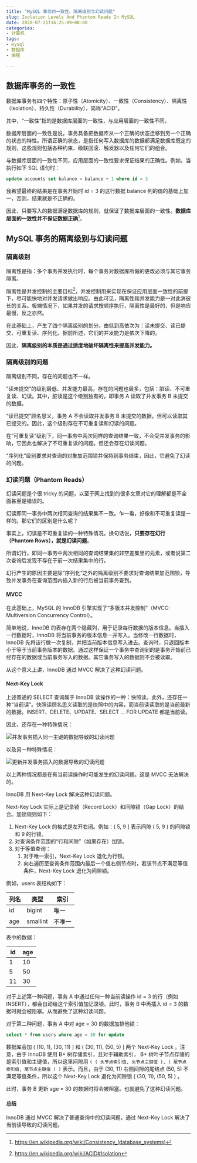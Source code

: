 ```yaml
---
title: "MySQL 事务的一致性、隔离级别与幻读问题"
slug: Isolation Levels And Phantom Reads In MySQL
date: 2020-07-21T16:25:09+08:00
categories:
- 计算机
tags:
- mysql
- 数据库
- 编程

---
```


## 数据库事务的一致性

数据库事务有四个特性：原子性（Atomicity）、一致性（Consistency）、隔离性（Isolation）、持久性（Durability），简称“ACID”。

其中，“一致性”指的是数据库层面的一致性，与应用层面的一致性不同。

数据库层面的一致性是说，事务具备把数据库从一个正确的状态迁移到另一个正确的状态的特性。所谓正确的状态，是指任何写入数据库的数据都满足数据库既定的规则，这些规则包括各种约束、级联回滚、触发器以及任何它们的组合。

与数据库层面的一致性不同，应用层面的一致性要求保证结果的正确性。例如，当执行如下 SQL 语句时：

```sql
update accounts set balance = balance + 1 where id = 3
```

我希望最终的结果是在事务开始时 id = 3 的这行数据 balance 列的值的基础上加一，否则，结果就是不正确的。

因此，只要写入的数据满足数据库的规则，就保证了数据库层面的一致性。**数据库层面的一致性并不保证数据正确**[^1]。

## MySQL 事务的隔离级别与幻读问题

### 隔离级别

隔离性是指：多个事务并发执行时，每个事务对数据库所做的更改必须与其它事务隔离。

隔离性是并发控制的主要目标[^2]，并发控制用来实现在保证应用层面一致性的前提下，尽可能快地对并发请求做出响应。由此可见，隔离性和并发能力是一对此消彼长的关系。极端情况下，如果并发的请求按顺序执行，隔离性是最好的，但是响应最慢，反之亦然。

在此基础上，产生了四个隔离级别的划分。由低到高依次为：读未提交、读已提交、可重复读、序列化。据前所述，它们的并发能力是依次下降的。

因此，**隔离级别的本质是通过适度地破坏隔离性来提高并发能力。**

### 隔离级别的问题

隔离级别不同，存在的问题也不一样。

“读未提交”的级别最低、并发能力最高，存在的问题也最多，包括：脏读、不可重复读、幻读。其中，脏读是这个级别独有的，即事务 A 读取了并发事务 B 未提交的数据。

“读已提交”顾名思义，事务 A 不会读取并发事务 B 未提交的数据，但可以读取其已提交的。因此，这个级别存在不可重复读和幻读的问题。

在“可重复读”级别下，同一事务中两次同样的查询结果一致，不会受并发事务的影响，它因此也解决了不可重复读的问题。但还会存在幻读问题。

“序列化”级别要求对查询的对象加范围锁并保持到事务结束，因此，它避免了幻读的问题。

### 幻读问题（Phantom Reads）

幻读问题是个很 tricky 的问题，以至于网上找到的很多文章对它的理解都是不全面甚至是错误的。

幻读即同一事务中两次相同查询的结果集不一致。乍一看，好像和不可重复读是一样的。那它们的区别是什么呢？

事实上，幻读是不可重复读的一种特殊情况。换句话说，**只要存在幻行（Phantom Rows），就是幻读问题**。

所谓幻行，即同一事务中两次相同的查询结果集的非空差集里的元素，或者说第二次查询后发现不存在于前一次结果集中的行。

幻行产生的原因主要是除“序列化”之外的隔离级别不要求对查询结果加范围锁，导致并发事务在查询范围内插入新的行后被当前事务查到。

#### MVCC

在此基础上，MySQL 的 InnoDB 引擎实现了“多版本并发控制”（MVCC: Multiversion Concurrency Control）。

简单地说，InnoDB 的表存在两个隐藏列，用于记录每行数据的版本信息。当插入一行数据时，InnoDB 将当前事务的版本信息一并写入。当修改一行数据时，InnoDB 先将该行做一次复制，并把当前版本信息写入进去。查询时，只返回版本小于等于当前事务版本的数据。通过这样保证一个事务中查询到的是事务开始前已经存在的数据或当前事务写入的数据。其它事务写入的数据则不会被读取。

从这个意义上讲，InnoDB 通过 MVCC 解决了这种幻读问题。

#### Next-Key Lock

上述普通的 SELECT 查询属于 InnoDB 读操作的一种：快照读。此外，还存在一种“当前读”。快照读顾名思义读取的是快照中的内容，而当前读读取的是当前最新的数据。INSERT、DELETE、UPDATE、SELECT ... FOR UPDATE 都是当前读。

因此，还存在一种特殊情况：

![并发事务插入同一主键的数据导致的幻读问题](https://www.plantuml.com/plantuml/svg/dP91Inj15CVlyoaUUbWZQzaau26WQ9iA7Wf5Ul4uoRx4mTsPC3jRzIP5gTQqKL4KyQ8WtX8F8j7aspIp9gT-XRx482nuybtUpEFFx__Ucrc83DSc3WF6edKXQrpp4FoQWBpdCMQ42H3iuuDj7FMU3kolgwHnR7Tlx66zrzxkjJk3a-RpnKvoUfVyRjfMj__pdgxsiTDlTGPdpS7rEGkmYj9dGF52W6-RMUYr_r3EZT79_ct_glwlMnS-sBspv7BVdhJ8uFd-sdPF_sx_O8I0COdnib5wI64-Dxp48uJYnzTgZWInKJ8EIwWP6vhDpCoJeW0bh0h9XhRfIaeKOO1b0zDGqIg4E48TmSOQQWHgRWxoJ2g3e4LrpO2gZ8QPzBnFdulP0dYWrKO4GXB5i9IJa4Gob8mQGwU4xmAleWkIXvY1xpo8aSfvbtRlWkChAT39f2Xb5OR2Z9QPQlhzz3UcMLfQf2Z0LDQRpRamKOnhWIXpqg4qUWkSl0CLslKwqddazk7holANnPLLPoB3s08z4lsd_m00 "并发事务插入同一主键的数据导致的幻读问题")

以及另一种特殊情况：

![更新并发事务插入的数据导致的幻读问题](https://www.plantuml.com/plantuml/svg/pPBFJjj04CRl-nGZzP2c2fAJ2Acg14A5la5VO1DFaXNsRcIleOSUeWh4Vo8G0LIWKY9Lt0Y7g8AIjsdM9AU-GcTj2_2XTtpvTdTcV_jz8o-5cWSwyZt6mbKXsppWFhXj0LN7OKmBxI745wFuzDRS_pBTeydlFRFRZxl7PlFdu_UDk7SR7zoOuNYwDQAjkN-O3XzcPpUpmJdpi8dIPK1VUWi-Vod3vEwGj08fBjwvdlRt_uxtUHF1R9_5bpkpgn_cP3YvwpoE1cRS-zFvnWW36OtnkbQ19J6NQrxZ8SBAnwVJ2ZL4Mid8hs70c7rmRcwHEZv03Pj2Cljq_YJN5AA7TGtle14e7w8GWn3MMnWW29VwzJgYXB83d1ozTvXK6Y4GpPO6rKZYlN6SvKyhvIJrLtl9YWrdLN8_MMJLIYhpJggkaW9jrSQrP9PpAoIvqIHQPSRU2hTasQK4N8GrxaL8nzKICKjGI825OevILxulT68W5pngqpWn0uUeKwyBKD3ABsGZi34M2Frg9aRUu4Mr-f_gypoNQ4d_-Zy0 "更新并发事务插入的数据导致的幻读问题")

以上两种情况都是在有当前读操作时可能发生的幻读问题。这是 MVCC 无法解决的。

InnoDB 用 Next-Key Lock 解决这种幻读问题。

Next-Key Lock 实际上是记录锁（Record Lock）和间隙锁（Gap Lock）的结合。加锁规则如下：

1. Next-Key Lock 的格式是左开右闭。例如：( 5, 9 ] 表示间隙 ( 5, 9 ) 的间隙锁和 9 的行锁。
2. 对查询条件范围的“行和间隙”（如果存在）加锁。
3. 对于等值查询：
   1. 对于唯一索引，Next-Key Lock 退化为行锁。
   2. 向右遍历至查询条件范围内最后一个值右侧节点时，若该节点不满足等值条件，Next-Key Lock 退化为间隙锁。

例如，users 表结构如下：

| 列名 | 类型     | 索引   |
| ---- | -------- | ------ |
| id   | bigint   | 唯一   |
| age  | smallint | 不唯一 |

表中的数据：

| id   | age  |
| ---- | ---- |
| 1    | 10   |
| 5    | 50   |
| 11   | 30   |

对于上述第一种问题，事务 A 中通过任何一种当前读操作 id = 3 的行（例如 INSERT），都会自动给这个索引值加记录锁。此时，事务 B 中再插入 id = 3 的数据时就会被阻塞。从而避免了这种幻读问题。

对于第二种问题，事务 A 中对 age = 30 的数据加排他锁：

```sql
select * from users where age = 30 for update
```

数据库会加 ( (10, 1), (30, 11) ] 和 ( (30, 11), (50, 5) ] 两个 Next-Key Lock 。注意，由于 InnoDB 使用 B+ 树存储索引，且对于辅助索引， B+ 树叶子节点存储的是索引值和主键值，所以这里间隙用 `( ( 头节点索引值, 头节点主键值 ), ( 尾节点索引值, 尾节点主键值 ) )` 表示。而且，由于 (30, 11) 右侧间隙的尾结点 (50, 5) 不满足等值条件，所以这个 Next-Key Lock 退化为间隙锁 ( (30, 11), (50, 5) ) 。

此时，事务 B 更新 age = 30 的数据时将会被阻塞。也就避免了这种幻读问题。

#### 总结

InnoDB 通过 MVCC 解决了普通查询中的幻读问题，通过 Next-Key Lock 解决了当前读导致的幻读问题。

[^1]: https://en.wikipedia.org/wiki/Consistency_(database_systems)
[^2]: https://en.wikipedia.org/wiki/ACID#Isolation

